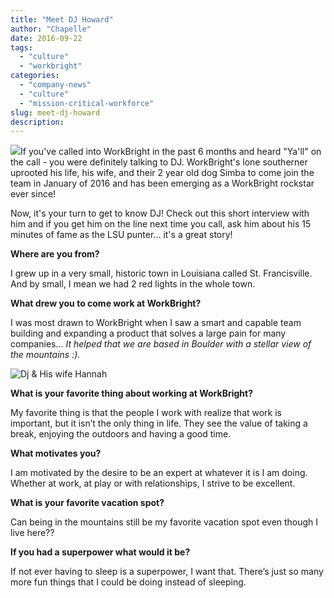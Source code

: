 ```yaml
---
title: "Meet DJ Howard"
author: "Chapelle"
date: 2016-09-22
tags:
  - "culture"
  - "workbright"
categories:
  - "company-news"
  - "culture"
  - "mission-critical-workforce"
slug: meet-dj-howard
description: 
---
```

![](/images/blog/meet-dj-howard/DJ_Howard.jpg)If you've called into WorkBright in the past 6 months and heard "Ya'll" on the call - you were definitely talking to DJ. WorkBright's lone southerner uprooted his life, his wife, and their 2 year old dog Simba to come join the team in January of 2016 and has been emerging as a WorkBright rockstar ever since!  
  
Now, it's your turn to get to know DJ! Check out this short interview with him and if you get him on the line next time you call, ask him about his 15 minutes of fame as the LSU punter... it's a great story!  
  
**Where are you from?**  
  
I grew up in a very small, historic town in Louisiana called St. Francisville. And by small, I mean we had 2 red lights in the whole town.  
  
**What drew you to come work at WorkBright?**  
  
I was most drawn to WorkBright when I saw a smart and capable team building and expanding a product that solves a large pain for many companies... _It helped that we are based in Boulder with a stellar view of the mountains :)._  
  
  
  
 ![Dj & His wife Hannah](/images/blog/meet-dj-howard/Pasted-image-at-2016_08_03-14_51-300x225.png)  
  
  
  
**What is your favorite thing about working at WorkBright?**  
  
My favorite thing is that the people I work with realize that work is important, but it isn’t the only thing in life. They see the value of taking a break, enjoying the outdoors and having a good time.  
  
**What motivates you?**  
  
I am motivated by the desire to be an expert at whatever it is I am doing. Whether at work, at play or with relationships, I strive to be excellent.  
  
**What is your favorite vacation spot?**  
  
Can being in the mountains still be my favorite vacation spot even though I live here??  
  
**If you had a superpower what would it be?**  
  
If not ever having to sleep is a superpower, I want that. There’s just so many more fun things that I could be doing instead of sleeping.  
  
  
  


  
  


  
  



